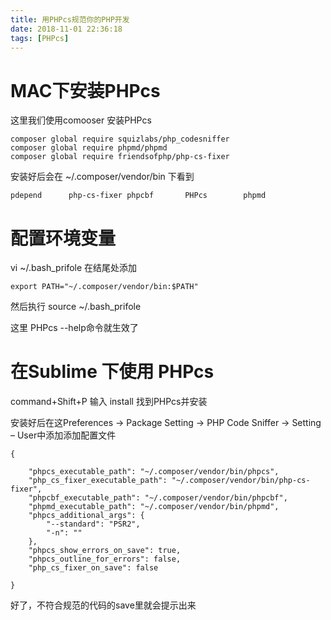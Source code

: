 ```yaml
---
title: 用PHPcs规范你的PHP开发
date: 2018-11-01 22:36:18
tags: [PHPcs]
---
```

# MAC下安装PHPcs

这里我们使用comooser 安装PHPcs

```
composer global require squizlabs/php_codesniffer
composer global require phpmd/phpmd
composer global require friendsofphp/php-cs-fixer

```

<!-- more -->

安装好后会在 ~/.composer/vendor/bin 下看到

```
pdepend      php-cs-fixer phpcbf       PHPcs        phpmd

```

# 配置环境变量

vi ~/.bash_prifole 在结尾处添加

```
export PATH="~/.composer/vendor/bin:$PATH"

```

然后执行 source ~/.bash_prifole

这里 PHPcs --help命令就生效了

# 在Sublime 下使用 PHPcs

command+Shift+P 输入 install 找到PHPcs并安装

安装好后在这Preferences -> Package Setting -> PHP Code Sniffer -> Setting – User中添加添加配置文件

```
{

    "phpcs_executable_path": "~/.composer/vendor/bin/phpcs",
    "php_cs_fixer_executable_path": "~/.composer/vendor/bin/php-cs-fixer",
    "phpcbf_executable_path": "~/.composer/vendor/bin/phpcbf",
    "phpmd_executable_path": "~/.composer/vendor/bin/phpmd",
    "phpcs_additional_args": {
        "--standard": "PSR2",
        "-n": ""
    },
    "phpcs_show_errors_on_save": true,
    "phpcs_outline_for_errors": false,
    "php_cs_fixer_on_save": false

}
```

好了，不符合规范的代码的save里就会提示出来